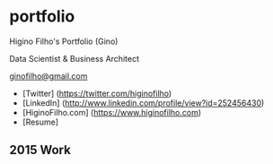 # portfolio
Higino Filho's Portfolio (Gino)

Data Scientist & Business Architect

ginofilho@gmail.com

* [Twitter] (https://twitter.com/higinofilho)
* [LinkedIn] (http://www.linkedin.com/profile/view?id=252456430)
* [HiginoFilho.com] (https://www.higinofilho.com)
* [Resume]

## 2015 Work

